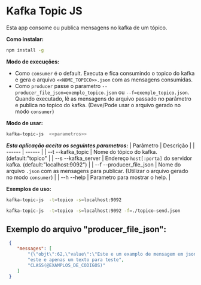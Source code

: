 # Kafka Topic JS

Esta app consome ou publica mensagens no kafka de um tópico.

**Como instalar:** 
```sh
npm install -g
```

**Modo de execuções:** 
- Como `consumer` é o default. Executa e fica consumindo o topico do kafka e gera o arquivo ` <<NOME_TOPICO>>.json ` com as mensagens consumidas.
- Como `producer` passe o parametro `--producer_file_json=exemplo_topico.json` ou `--f=exemplo_topico.json`. Quando executado, lê as mensagens do arquivo passado no parâmetro e publica no topico do kafka. (Deve/Pode usar o arquivo gerado no modo `consumer`)

**Modo de usar:** 
```sh
kafka-topic-js  <<parametros>>  
```

***Esta aplicação aceita os seguintes parametros:*** 
| Parâmetro | Descrição |
| ------ | ------ |
| --t  --kafka_topic | Nome do tópico do kafka. (default:"topico" |
| --s  --kafka_server | Endereço `host[:porta]` do servidor kafka. (default:"localhost:9092") |
| --f  --producer_file_json | Nome do arquivo `.json` com as mensagens para publicar. (Utilizar o arquivo gerado no modo `consumer`) |
| --h  --help | Parametro para mostrar o help. |

**Exemplos de uso:**
```sh
kafka-topic-js  -t=topico -s=localhost:9092  
```
```sh
kafka-topic-js  -t=topico -s=localhost:9092 -f=./topico-send.json 
```
## Exemplo do arquivo "producer_file_json": 
```json 
 {
    "messages": [
        "{\"objt\":62,\"value\":\"Este e um examplo de mensagem em json\"}",
        "este e apenas um texto para teste", 
        "CLASS(@EXAMPLOS_DE_CODIGOS)"
    ]
 }
```

